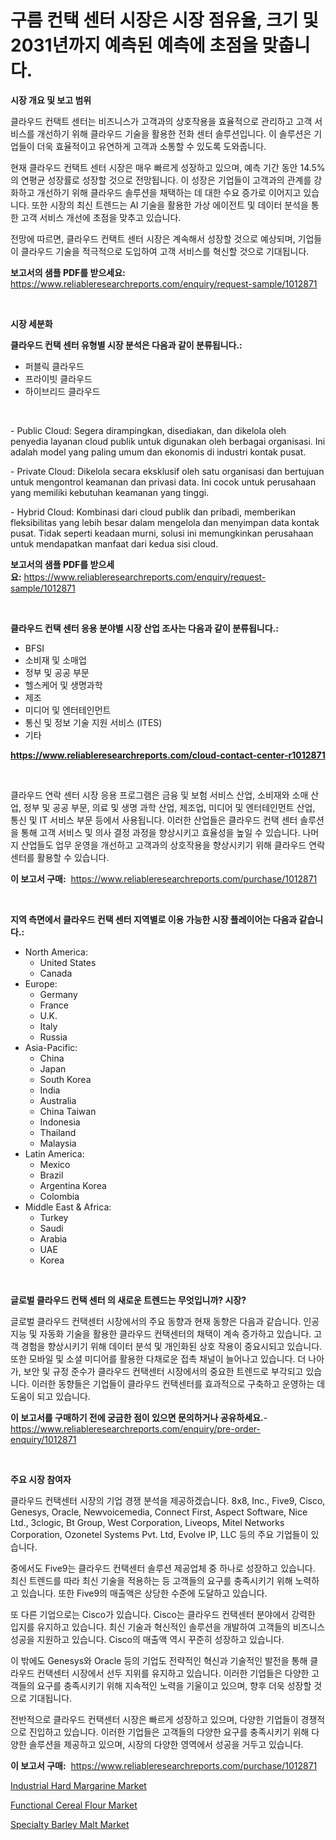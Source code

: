<p><h1>구름 컨택 센터 시장은 시장 점유율, 크기 및 2031년까지 예측된 예측에 초점을 맞춥니다.</h1></p><p><strong>시장 개요 및 보고 범위</strong></p>
<p><p>클라우드 컨택트 센터는 비즈니스가 고객과의 상호작용을 효율적으로 관리하고 고객 서비스를 개선하기 위해 클라우드 기술을 활용한 전화 센터 솔루션입니다. 이 솔루션은 기업들이 더욱 효율적이고 유연하게 고객과 소통할 수 있도록 도와줍니다. </p><p>현재 클라우드 컨택트 센터 시장은 매우 빠르게 성장하고 있으며, 예측 기간 동안 14.5%의 연평균 성장률로 성장할 것으로 전망됩니다. 이 성장은 기업들이 고객과의 관계를 강화하고 개선하기 위해 클라우드 솔루션을 채택하는 데 대한 수요 증가로 이어지고 있습니다. 또한 시장의 최신 트렌드는 AI 기술을 활용한 가상 에이전트 및 데이터 분석을 통한 고객 서비스 개선에 초점을 맞추고 있습니다.</p><p>전망에 따르면, 클라우드 컨택트 센터 시장은 계속해서 성장할 것으로 예상되며, 기업들이 클라우드 기술을 적극적으로 도입하여 고객 서비스를 혁신할 것으로 기대됩니다.</p></p>
<p><strong>보고서의 샘플 PDF를 받으세요:</strong> <a href="https://www.reliableresearchreports.com/enquiry/request-sample/1012871">https://www.reliableresearchreports.com/enquiry/request-sample/1012871</a></p>
<p>&nbsp;</p>
<p><strong>시장 세분화</strong></p>
<p><strong>클라우드 컨택 센터 유형별 시장 분석은 다음과 같이 분류됩니다.:</strong></p>
<p><ul><li>퍼블릭 클라우드</li><li>프라이빗 클라우드</li><li>하이브리드 클라우드</li></ul></p>
<p>&nbsp;</p>
<p><p>- Public Cloud: Segera dirampingkan, disediakan, dan dikelola oleh penyedia layanan cloud publik untuk digunakan oleh berbagai organisasi. Ini adalah model yang paling umum dan ekonomis di industri kontak pusat.</p><p>- Private Cloud: Dikelola secara eksklusif oleh satu organisasi dan bertujuan untuk mengontrol keamanan dan privasi data. Ini cocok untuk perusahaan yang memiliki kebutuhan keamanan yang tinggi.</p><p>- Hybrid Cloud: Kombinasi dari cloud publik dan pribadi, memberikan fleksibilitas yang lebih besar dalam mengelola dan menyimpan data kontak pusat. Tidak seperti keadaan murni, solusi ini memungkinkan perusahaan untuk mendapatkan manfaat dari kedua sisi cloud.</p></p>
<p><strong>보고서의 샘플 PDF를 받으세요:</strong>&nbsp;<a href="https://www.reliableresearchreports.com/enquiry/request-sample/1012871">https://www.reliableresearchreports.com/enquiry/request-sample/1012871</a></p>
<p>&nbsp;</p>
<p><strong> 클라우드 컨택 센터 응용 분야별 시장 산업 조사는 다음과 같이 분류됩니다.:</strong></p>
<p><ul><li>BFSI</li><li>소비재 및 소매업</li><li>정부 및 공공 부문</li><li>헬스케어 및 생명과학</li><li>제조</li><li>미디어 및 엔터테인먼트</li><li>통신 및 정보 기술 지원 서비스 (ITES)</li><li>기타</li></ul></p>
<p><strong><a href="https://www.reliableresearchreports.com/cloud-contact-center-r1012871">https://www.reliableresearchreports.com/cloud-contact-center-r1012871</a></strong></p>
<p>&nbsp;</p>
<p><p>클라우드 연락 센터 시장 응용 프로그램은 금융 및 보험 서비스 산업, 소비재와 소매 산업, 정부 및 공공 부문, 의료 및 생명 과학 산업, 제조업, 미디어 및 엔터테인먼트 산업, 통신 및 IT 서비스 부문 등에서 사용됩니다. 이러한 산업들은 클라우드 컨택 센터 솔루션을 통해 고객 서비스 및 의사 결정 과정을 향상시키고 효율성을 높일 수 있습니다. 나머지 산업들도 업무 운영을 개선하고 고객과의 상호작용을 향상시키기 위해 클라우드 연락 센터를 활용할 수 있습니다.</p></p>
<p><strong>이 보고서 구매:</strong>&nbsp; <a href="https://www.reliableresearchreports.com/purchase/1012871">https://www.reliableresearchreports.com/purchase/1012871</a></p>
<p>&nbsp;</p>
<p><strong>지역 측면에서 클라우드 컨택 센터 지역별로 이용 가능한 시장 플레이어는 다음과 같습니다.:</strong></p>
<p><ul>
    <li>
        North America:
        <ul>
            <li>United States</li>
            <li>Canada</li>
        </ul>
    </li>
    <li>
        Europe:
        <ul>
            <li>Germany</li>
            <li>France</li>
            <li>U.K.</li>
            <li>Italy</li>
            <li>Russia</li>
        </ul>
    </li>
    <li>
        Asia-Pacific:
        <ul>
            <li>China</li>
            <li>Japan</li>
            <li>South Korea</li>
            <li>India</li>
            <li>Australia</li>
            <li>China Taiwan</li>
            <li>Indonesia</li>
            <li>Thailand</li>
            <li>Malaysia</li>
        </ul>
    </li>
    <li>
        Latin America:
        <ul>
            <li>Mexico</li>
            <li>Brazil</li>
            <li>Argentina Korea</li>
            <li>Colombia</li>
        </ul>
    </li>
    <li>
        Middle East & Africa:
        <ul>
            <li>Turkey</li>
            <li>Saudi</li>
            <li>Arabia</li>
            <li>UAE</li>
            <li>Korea</li>
        </ul>
    </li>
    </ul></p>
<p>&nbsp;</p>
<p><strong>글로벌 클라우드 컨택 센터 의 새로운 트렌드는 무엇입니까? 시장?</strong></p>
<p><p>글로벌 클라우드 컨택센터 시장에서의 주요 동향과 현재 동향은 다음과 같습니다. 인공 지능 및 자동화 기술을 활용한 클라우드 컨택센터의 채택이 계속 증가하고 있습니다. 고객 경험을 향상시키기 위해 데이터 분석 및 개인화된 상호 작용이 중요시되고 있습니다. 또한 모바일 및 소셜 미디어를 활용한 다채로운 접촉 채널이 늘어나고 있습니다. 더 나아가, 보안 및 규정 준수가 클라우드 컨택센터 시장에서의 중요한 트렌드로 부각되고 있습니다. 이러한 동향들은 기업들이 클라우드 컨택센터를 효과적으로 구축하고 운영하는 데 도움이 되고 있습니다.</p></p>
<p><strong>이 보고서를 구매하기 전에 궁금한 점이 있으면 문의하거나 공유하세요.</strong>- <a href="https://www.reliableresearchreports.com/enquiry/pre-order-enquiry/1012871">https://www.reliableresearchreports.com/enquiry/pre-order-enquiry/1012871</a></p>
<p>&nbsp;</p>
<p><strong>주요 시장 참여자</strong></p>
<p><p>클라우드 컨택센터 시장의 기업 경쟁 분석을 제공하겠습니다. 8x8, Inc., Five9, Cisco, Genesys, Oracle, Newvoicemedia, Connect First, Aspect Software, Nice Ltd., 3clogic, Bt Group, West Corporation, Liveops, Mitel Networks Corporation, Ozonetel Systems Pvt. Ltd, Evolve IP, LLC 등의 주요 기업들이 있습니다.</p><p>중에서도 Five9는 클라우드 컨택센터 솔루션 제공업체 중 하나로 성장하고 있습니다. 최신 트렌드를 따라 최신 기술을 적용하는 등 고객들의 요구를 충족시키기 위해 노력하고 있습니다. 또한 Five9의 매출액은 상당한 수준에 도달하고 있습니다.</p><p>또 다른 기업으로는 Cisco가 있습니다. Cisco는 클라우드 컨택센터 분야에서 강력한 입지를 유지하고 있습니다. 최신 기술과 혁신적인 솔루션을 개발하여 고객들의 비즈니스 성공을 지원하고 있습니다. Cisco의 매출액 역시 꾸준히 성장하고 있습니다.</p><p>이 밖에도 Genesys와 Oracle 등의 기업도 전략적인 혁신과 기술적인 발전을 통해 클라우드 컨택센터 시장에서 선두 지위를 유지하고 있습니다. 이러한 기업들은 다양한 고객들의 요구를 충족시키기 위해 지속적인 노력을 기울이고 있으며, 향후 더욱 성장할 것으로 기대됩니다.</p><p>전반적으로 클라우드 컨택센터 시장은 빠르게 성장하고 있으며, 다양한 기업들이 경쟁적으로 진입하고 있습니다. 이러한 기업들은 고객들의 다양한 요구를 충족시키기 위해 다양한 솔루션을 제공하고 있으며, 시장의 다양한 영역에서 성공을 거두고 있습니다.</p></p>
<p><strong>이 보고서 구매:</strong>&nbsp;&nbsp;<a href="https://www.reliableresearchreports.com/purchase/1012871">https://www.reliableresearchreports.com/purchase/1012871</a></p>
<p><p><a href="https://forested-sushi-9b0.notion.site/Industrial-Hard-Margarine-Market-Focuses-on-Market-Share-Size-and-Projected-Forecast-Till-2031-fab63cdc5d70421ab0c780bc40c5cbf4">Industrial Hard Margarine Market</a></p><p><a href="https://summer-dogwood-3e9.notion.site/Functional-Cereal-Flour-Market-Size-Market-Outlook-and-Market-Forecast-2024-to-2031-e6e179b2c5014422adc6eb4077c12273">Functional Cereal Flour Market</a></p><p><a href="https://lydian-appliance-61d.notion.site/Specialty-Barley-Malt-Market-Size-and-Market-Trends-Complete-Industry-Overview-2024-to-2031-5953b2ba83104b2a86371bb6cd1cf50b">Specialty Barley Malt Market</a></p></p>